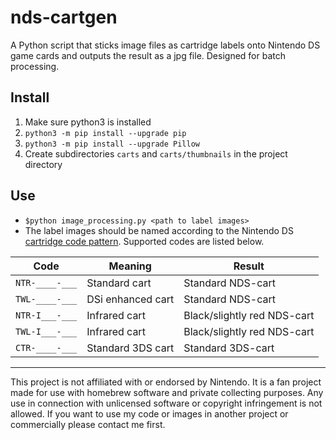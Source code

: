 # nds-cartgen

A Python script that sticks image files as cartridge labels onto Nintendo DS game cards and outputs the result as a jpg file. Designed for batch processing.

## Install
1. Make sure python3 is installed
1. `python3 -m pip install --upgrade pip`
1. `python3 -m pip install --upgrade Pillow`
1. Create subdirectories `carts` and `carts/thumbnails` in the project directory

## Use
* `$python image_processing.py <path to label images>`
* The label images should be named according to the Nintendo DS [cartridge code pattern](https://www.reddit.com/r/Gameboy/comments/bux2j3/nintendo_cartridge_codes_decoded_what_that_number/). Supported codes are listed below.

| Code | Meaning | Result |
| ----------- | ----------- | ----------- |
| `NTR-____-___` | Standard cart | Standard NDS-cart |
| `TWL-____-___` | DSi enhanced cart | Standard NDS-cart |
| `NTR-I___-___` | Infrared cart | Black/slightly red NDS-cart |
| `TWL-I___-___` | Infrared cart | Black/slightly red NDS-cart |
| `CTR-____-___` | Standard 3DS cart | Standard 3DS-cart |

---
This project is not affiliated with or endorsed by Nintendo. It is a fan project made for use with homebrew software and private collecting purposes. Any use in connection with unlicensed software or copyright infringement is not allowed.
If you want to use my code or images in another project or commercially please contact me first.
